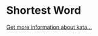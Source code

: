 Shortest Word
=
[Get more information about kata...](https://www.codewars.com//kata/57cebe1dc6fdc20c57000ac9)